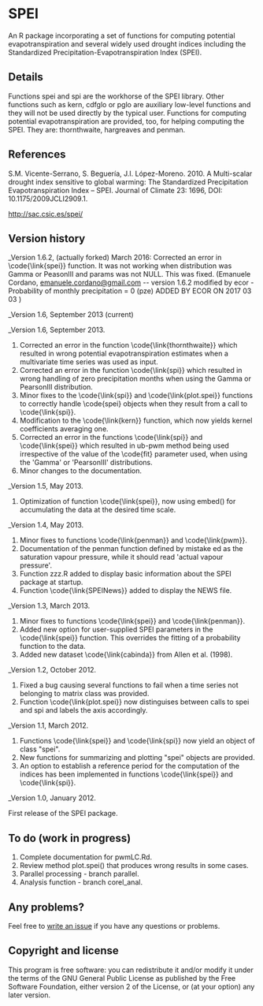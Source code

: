 SPEI
====

An R package incorporating a set of functions for computing potential evapotranspiration and several widely used drought indices including the Standardized Precipitation-Evapotranspiration Index (SPEI).


Details
--------

Functions spei and spi are the workhorse of the SPEI library. Other functions such as kern, cdfglo or pglo are auxiliary low-level functions and they will not be used directly by the typical user. Functions for computing potential evapotranspiration are provided, too, for helping computing the SPEI. They are: thornthwaite, hargreaves and penman.

References
----------

S.M. Vicente-Serrano, S. Beguería, J.I. López-Moreno. 2010. A Multi-scalar drought index sensitive to global warming: The Standardized Precipitation Evapotranspiration Index – SPEI. Journal of Climate 23: 1696, DOI: 10.1175/2009JCLI2909.1.

http://sac.csic.es/spei/

Version history
---------------


_Version 1.6.2, (actually forked)  March 2016:  Corrected an error in \code{\link{spei}} function. It was not working when distribution was Gamma or PeasonIII  and params was not NULL. This was fixed. (Emanuele Cordano, emanuele.cordano@gmail.com -- version 1.6.2 modified by ecor - Probability of monthly precipitation = 0 (pze) ADDED BY ECOR ON 2017 03 03 ) 


_Version 1.6, September 2013 (current)

_Version 1.6, September 2013.
1. Corrected an error in the function \code{\link{thornthwaite}} which resulted in wrong potential evapotranspiration estimates when a multivariate time series was used as input.
2. Corrected an error in the function \code{\link{spi}} which resulted in wrong handling of zero precipitation months when using the Gamma or PearsonIII distribution.
3. Minor fixes to the \code{\link{spi}} and \code{\link{plot.spei}} functions to correctly handle \code{spei} objects when they result from a call to \code{\link{spi}}.
4. Modification to the \code{\link{kern}} function, which now yields kernel coefficients averaging one.
5. Corrected an error in the functions \code{\link{spi}} and \code{\link{spei}} which resulted in ub-pwm method being used irrespective of the value of the \code{fit} parameter used, when using the 'Gamma' or 'PearsonIII' distributions.
6. Minor changes to the documentation.

_Version 1.5, May 2013.

1. Optimization of function \code{\link{spei}}, now using embed() for accumulating the data at the desired time scale.

_Version 1.4, May 2013.

1. Minor fixes to functions \code{\link{penman}} and \code{\link{pwm}}.
2. Documentation of the penman function defined by mistake ed as the saturation vapour pressure, while it should read 'actual vapour pressure'.
3. Function zzz.R added to display basic information about the SPEI package at startup.
4. Function \code{\link{SPEINews}} added to display the NEWS file.

_Version 1.3, March 2013.

1. Minor fixes to functions \code{\link{spei}} and \code{\link{penman}}.
2. Added new option for user-supplied SPEI parameters in the \code{\link{spei}} function. This overrides the fitting of a probability function to the data.
3. Added new dataset \code{\link{cabinda}} from Allen et al. (1998).

_Version 1.2, October 2012.

1. Fixed a bug causing several functions to fail when a time series not belonging to matrix class was provided.
2. Function \code{\link{plot.spei}} now distinguises between calls to spei and spi and labels the axis accordingly.

_Version 1.1, March 2012.

1. Functions \code{\link{spei}} and \code{\link{spi}} now yield an object of class "spei".
2. New functions for summarizing and plotting "spei" objects are provided.
3. An option to establish a reference period for the computation of the indices has been implemented in functions \code{\link{spei}} and \code{\link{spi}}.

_Version 1.0, January 2012.

First release of the SPEI package.

To do (work in progress)
------------------------

1. Complete documentation for pwmLC.Rd.
2. Review method plot.spei() that produces wrong results in some cases.
3. Parallel processing - branch parallel.
4. Analysis function - branch corel_anal.

Any problems?
-------------
Feel free to [write an issue](https://github.com/sbegueria/SPEI/issues) if you have any questions or problems.

Copyright and license
---------------------

This program is free software: you can redistribute it and/or modify it under the terms of the GNU General Public License as published by the Free Software Foundation, either version 2 of the License, or (at your option) any later version.
